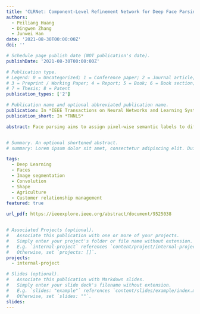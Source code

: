 ```yaml
---
title: 'CLRNet: Component-Level Refinement Network for Deep Face Parsing'
authors:
  - Peiliang Huang
  - Dingwen Zhang
  - Junwei Han
date: '2021-08-30T00:00:00Z'
doi: ''

# Schedule page publish date (NOT publication's date).
publishDate: '2021-08-30T00:00:00Z'

# Publication type.
# Legend: 0 = Uncategorized; 1 = Conference paper; 2 = Journal article;
# 3 = Preprint / Working Paper; 4 = Report; 5 = Book; 6 = Book section;
# 7 = Thesis; 8 = Patent
publication_types: ['2']

# Publication name and optional abbreviated publication name.
publication: In *IEEE Transactions on Neural Networks and Learning Systems*
publication_short: In *TNNLS*

abstract: Face parsing aims to assign pixel-wise semantic labels to different facial components (e.g., hair, brows, and lips) in given face images. However, directly predicting pixel-level labels for each facial component over the whole face image would obtain limited accuracy, especially for tiny facial components. To address this problem, some recent works propose to first crop tiny patches from the whole face image and then predict masks for each facial component. However, such cropping-and-segmenting strategy consists of two independent stages, which cannot be jointly optimized. Besides, as one valuable piece of information for parsing the highly structured facial components, context cues are not elaborately explored by the existing works. To address these issues, we propose a component-level refinement network (CLRNet) for precisely segmenting out each facial component. Specifically, we introduce an attention mechanism to bridge the two independent stages together and form an end-to-end trainable pipeline for face parsing. Furthermore, we incorporate the global context information into the refining process for each cropped facial component patch, providing informative cues for accurate parsing. Extensive experiments are carried out on two benchmark datasets, LFW-PL and HELEN. The results demonstrate the superiority of the proposed CLRNet over other state-of-the-art methods, especially for tiny facial components.


# Summary. An optional shortened abstract.
# summary: Lorem ipsum dolor sit amet, consectetur adipiscing elit. Duis posuere tellus ac convallis placerat. Proin tincidunt magna sed ex sollicitudin condimentum.

tags:
  - Deep Learning
  - Faces
  - Image segmentation
  - Convolution
  - Shape
  - Agriculture
  - Customer relationship management
featured: true

url_pdf: https://ieeexplore.ieee.org/abstract/document/9525038


# Associated Projects (optional).
#   Associate this publication with one or more of your projects.
#   Simply enter your project's folder or file name without extension.
#   E.g. `internal-project` references `content/project/internal-project/index.md`.
#   Otherwise, set `projects: []`.
projects:
  - internal-project

# Slides (optional).
#   Associate this publication with Markdown slides.
#   Simply enter your slide deck's filename without extension.
#   E.g. `slides: "example"` references `content/slides/example/index.md`.
#   Otherwise, set `slides: ""`.
slides:
---
```

